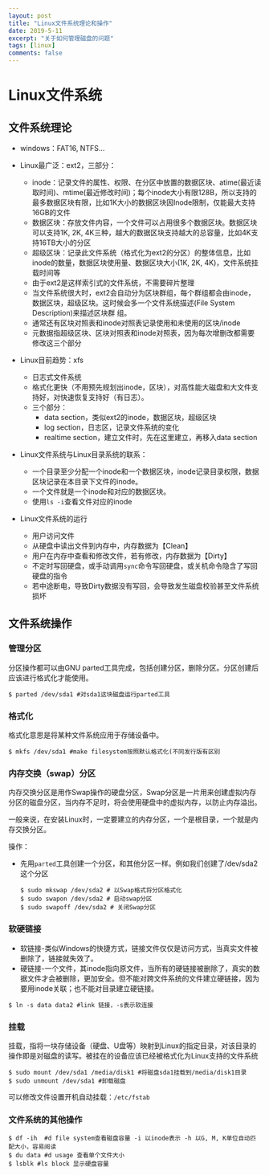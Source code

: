 ```yaml
---
layout: post
title: "Linux文件系统理论和操作"
date: 2019-5-11
excerpt: "关于如何管理磁盘的问题"
tags: [linux]
comments: false
---
```


# Linux文件系统

## 文件系统理论

- windows：FAT16, NTFS…
- Linux最广泛：ext2，三部分：
  - inode：记录文件的属性、权限、在分区中放置的数据区块、atime(最近读取时间)、mtime(最近修改时间)；每个inode大小有限128B，所以支持的最多数据区块有限，比如1K大小的数据区块因Inode限制，仅能最大支持16GB的文件
  - 数据区块：存放文件内容，一个文件可以占用很多个数据区块。数据区块可以支持1K, 2K, 4K三种，越大的数据区块支持越大的总容量，比如4K支持16TB大小的分区
  - 超级区块：记录此文件系统（格式化为ext2的分区）的整体信息，比如inode的数量，数据区块使用量、数据区块大小(1K, 2K, 4K)，文件系统挂载时间等
  - 由于ext2是这样索引式的文件系统，不需要碎片整理
  - 当文件系统很大时，ext2会自动分为区块群组，每个群组都会由inode，数据区块，超级区块。这时候会多一个文件系统描述(File System Description)来描述区块群 组。
  - 通常还有区块对照表和inode对照表记录使用和未使用的区块/inode
  - 元数据指超级区块、区块对照表和inode对照表，因为每次增删改都需要修改这三个部分
- Linux目前趋势：xfs
  - 日志式文件系统
  - 格式化更快（不用预先规划出inode，区块），对高性能大磁盘和大文件支持好，对快速恢复支持好（有日志）。
  - 三个部分：
    - data section，类似ext2的inode，数据区块，超级区块
    - log section，日志区，记录文件系统的变化
    - realtime section，建立文件时，先在这里建立，再移入data section

- Linux文件系统与Linux目录系统的联系：
  - 一个目录至少分配一个inode和一个数据区块，inode记录目录权限，数据区块记录在本目录下文件的inode。
  - 一个文件就是一个inode和对应的数据区块。
  - 使用`ls -i`查看文件对应的inode
- Linux文件系统的运行
  - 用户访问文件
  - 从硬盘中读出文件到内存中，内存数据为【Clean】
  - 用户在内存中查看和修改文件，若有修改，内存数据为【Dirty】
  - 不定时写回硬盘，或手动调用`sync`命令写回硬盘，或关机命令隐含了写回硬盘的指令
  - 若中途断电，导致Dirty数据没有写回，会导致发生磁盘校验甚至文件系统损坏

## 文件系统操作

### 管理分区

分区操作都可以由GNU parted工具完成，包括创建分区，删除分区。分区创建后应该进行格式化才能使用。

```shell
$ parted /dev/sda1 #对sda1这块磁盘运行parted工具
```

### 格式化

格式化意思是将某种文件系统应用于存储设备中。

```shell
$ mkfs /dev/sda1 #make filesystem按照默认格式化(不同发行版有区别
```

### 内存交换（swap）分区

内存交换分区是用作Swap操作的硬盘分区，Swap分区是一片用来创建虚拟内存分区的磁盘分区，当内存不足时，将会使用硬盘中的虚拟内存，以防止内存溢出。

一般来说，在安装Linux时，一定要建立的内存分区，一个是根目录，一个就是内存交换分区。

操作：

- 先用`parted`工具创建一个分区，和其他分区一样。例如我们创建了/dev/sda2这个分区

  ```shell
  $ sudo mkswap /dev/sda2 # 以Swap格式将分区格式化
  $ sudo swapon /dev/sda2 # 启动swap分区
  $ sudo swapoff /dev/sda2 # 关闭Swap分区
  ```


### 软硬链接

- 软链接-类似Windows的快捷方式，链接文件仅仅是访问方式，当真实文件被删除了，链接就失效了。
- 硬链接-一个文件，其inode指向原文件，当所有的硬链接被删除了，真实的数据文件才会被删除，更加安全。但不能对跨文件系统的文件建立硬链接，因为要用inode关联；也不能对目录建立硬链接。

```shell
$ ln -s data data2 #link 链接，-s表示软连接
```

### 挂载

挂载，指将一块存储设备（硬盘、U盘等）映射到Linux的指定目录，对该目录的操作即是对磁盘的读写。被挂在的设备应该已经被格式化为Linux支持的文件系统

```shell
$ sudo mount /dev/sda1 /media/disk1 #将磁盘sda1挂载到/media/disk1目录
$ sudo unmount /dev/sda1 #卸载磁盘
```

可以修改文件设置开机自动挂载：`/etc/fstab`

### 文件系统的其他操作

```shell
$ df -ih  #d file system查看磁盘容量 -i 以inode表示 -h 以G, M, K单位自动匹配大小，容易阅读
$ du data #d usage 查看单个文件大小
$ lsblk	#ls block 显示硬盘容量
```